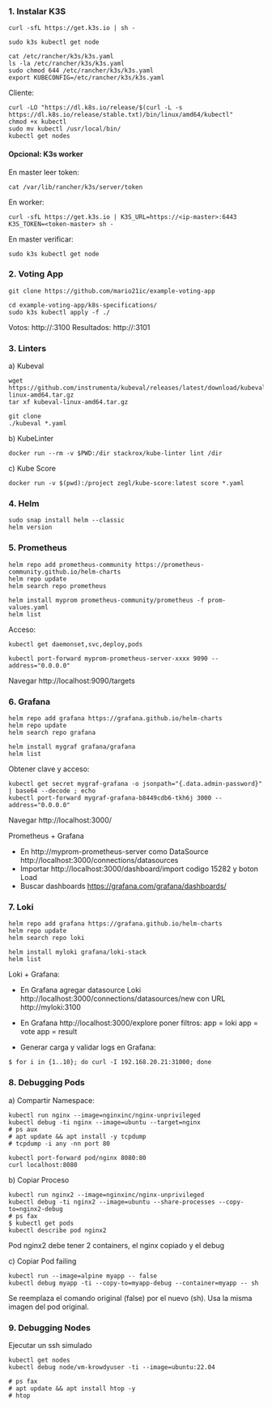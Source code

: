 ### 1. Instalar K3S
```
curl -sfL https://get.k3s.io | sh -

sudo k3s kubectl get node

cat /etc/rancher/k3s/k3s.yaml
ls -la /etc/rancher/k3s/k3s.yaml
sudo chmod 644 /etc/rancher/k3s/k3s.yaml
export KUBECONFIG=/etc/rancher/k3s/k3s.yaml
```

Cliente:
```
curl -LO "https://dl.k8s.io/release/$(curl -L -s https://dl.k8s.io/release/stable.txt)/bin/linux/amd64/kubectl"
chmod +x kubectl
sudo mv kubectl /usr/local/bin/
kubectl get nodes
```

#### Opcional: K3s worker
En master leer token:
```
cat /var/lib/rancher/k3s/server/token
```

En worker:
```
curl -sfL https://get.k3s.io | K3S_URL=https://<ip-master>:6443 K3S_TOKEN=<token-master> sh -
```

En master verificar:
```
sudo k3s kubectl get node
```


### 2. Voting App
```
git clone https://github.com/mario21ic/example-voting-app

cd example-voting-app/k8s-specifications/
sudo k3s kubectl apply -f ./
```
Votos: http://<ip servidor>:3100
Resultados: http://<ip servidor>:3101


### 3. Linters
a) Kubeval
```
wget https://github.com/instrumenta/kubeval/releases/latest/download/kubeval-linux-amd64.tar.gz
tar xf kubeval-linux-amd64.tar.gz

git clone 
./kubeval *.yaml
```

b) KubeLinter
```
docker run --rm -v $PWD:/dir stackrox/kube-linter lint /dir
```

c) Kube Score
```
docker run -v $(pwd):/project zegl/kube-score:latest score *.yaml
```


### 4. Helm
```
sudo snap install helm --classic
helm version
```


### 5. Prometheus
```
helm repo add prometheus-community https://prometheus-community.github.io/helm-charts
helm repo update
helm search repo prometheus

helm install myprom prometheus-community/prometheus -f prom-values.yaml
helm list
```

Acceso:
```
kubectl get daemonset,svc,deploy,pods

kubectl port-forward myprom-prometheus-server-xxxx 9090 --address="0.0.0.0"
```
Navegar http://localhost:9090/targets


### 6. Grafana
```
helm repo add grafana https://grafana.github.io/helm-charts
helm repo update
helm search repo grafana

helm install mygraf grafana/grafana
helm list
```

Obtener clave y acceso:
```
kubectl get secret mygraf-grafana -o jsonpath="{.data.admin-password}" | base64 --decode ; echo
kubectl port-forward mygraf-grafana-b8449cdb6-tkh6j 3000 --address="0.0.0.0"
```
Navegar http://localhost:3000/

Prometheus + Grafana
* En http://myprom-prometheus-server como DataSource http://localhost:3000/connections/datasources
* Importar http://localhost:3000/dashboard/import codigo 15282 y boton Load
* Buscar dashboards https://grafana.com/grafana/dashboards/

### 7. Loki
```
helm repo add grafana https://grafana.github.io/helm-charts
helm repo update
helm search repo loki

helm install myloki grafana/loki-stack
helm list
```

Loki + Grafana:
* En Grafana agregar datasource Loki http://localhost:3000/connections/datasources/new con URL http://myloki:3100
* En Grafana http://localhost:3000/explore poner filtros:
app = loki
app = vote
app = result

* Generar carga y validar logs en Grafana:
```
$ for i in {1..10}; do curl -I 192.168.20.21:31000; done
```

### 8. Debugging Pods
a) Compartir Namespace:
```
kubectl run nginx --image=nginxinc/nginx-unprivileged
kubectl debug -ti nginx --image=ubuntu --target=nginx
# ps aux
# apt update && apt install -y tcpdump
# tcpdump -i any -nn port 80

kubectl port-forward pod/nginx 8080:80
curl localhost:8080
```

b) Copiar Proceso
```
kubectl run nginx2 --image=nginxinc/nginx-unprivileged
kubectl debug -ti nginx2 --image=ubuntu --share-processes --copy-to=nginx2-debug
# ps fax
$ kubectl get pods
kubectl describe pod nginx2
```
Pod nginx2 debe tener 2 containers, el nginx copiado y el debug

c) Copiar Pod failing
```
kubectl run --image=alpine myapp -- false
kubectl debug myapp -ti --copy-to=myapp-debug --container=myapp -- sh
```
Se reemplaza el comando original (false) por el nuevo (sh).
Usa la misma imagen del pod original.

### 9. Debugging Nodes
Ejecutar un ssh simulado
```
kubectl get nodes
kubectl debug node/vm-krowdyuser -ti --image=ubuntu:22.04

# ps fax
# apt update && apt install htop -y
# htop
```
